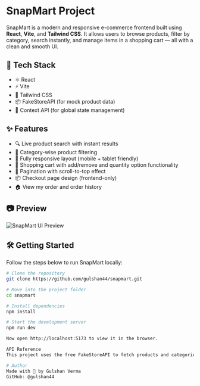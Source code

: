 # SnapMart Project

SnapMart is a modern and responsive e-commerce frontend built using **React**, **Vite**, and **Tailwind CSS**. It allows users to browse products, filter by category, search instantly, and manage items in a shopping cart — all with a clean and smooth UI.

## 🚀 Tech Stack

- ⚛️ React
- ⚡ Vite
- 🎨 Tailwind CSS
- 📦 FakeStoreAPI (for mock product data)
- 🧠 Context API (for global state management)

## ✨ Features

- 🔍 Live product search with instant results
- 🧭 Category-wise product filtering
- 📱 Fully responsive layout (mobile + tablet friendly)
- 🛒 Shopping cart with add/remove and quantity option functionality
- 🔄 Pagination with scroll-to-top effect
- 📦 Checkout page design (frontend-only)
- 🏠 View my order and order history

## 📷 Preview

![SnapMart UI Preview](https://via.placeholder.com/1200x600.png?text=SnapMart+UI+Preview)

## 🛠️ Getting Started

Follow the steps below to run SnapMart locally:

```bash
# Clone the repository
git clone https://github.com/gulshan44/snapmart.git

# Move into the project folder
cd snapmart

# Install dependencies
npm install

# Start the development server
npm run dev

Now open http://localhost:5173 to view it in the browser.

API Reference
This project uses the free FakeStoreAPI to fetch products and categories.

# Author
Made with 💙 by Gulshan Verma
GitHub: @gulshan44